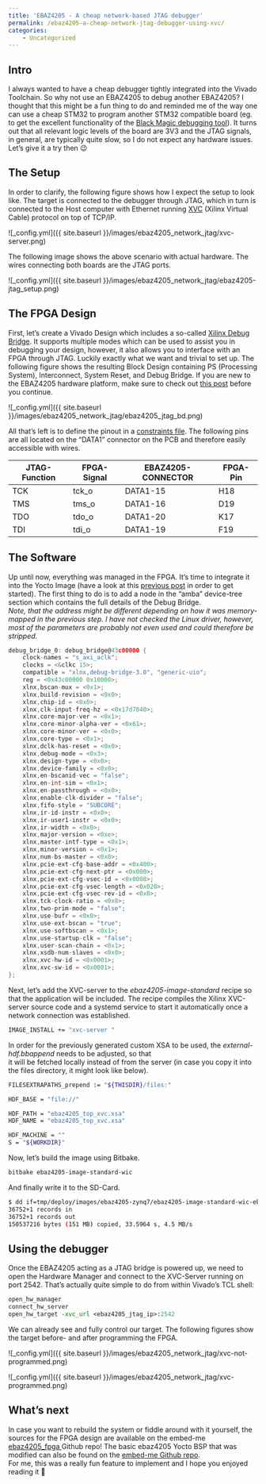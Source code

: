 ```yaml
---
title: 'EBAZ4205 - A cheap network-based JTAG debugger'
permalink: /ebaz4205-a-cheap-network-jtag-debugger-using-xvc/
categories:
    - Uncategorized
---
```


## Intro

I always wanted to have a cheap debugger tightly integrated into the Vivado Toolchain. So why not use an EBAZ4205 to debug another EBAZ4205? I thought that this might be a fun thing to do and reminded me of the way one can use a cheap STM32 to program another STM32 compatible board (eg. to get the excellent functionality of the [Black Magic debugging tool](https://github.com/blacksphere/blackmagic)). It turns out that all relevant logic levels of the board are 3V3 and the JTAG signals, in general, are typically quite slow, so I do not expect any hardware issues. Let’s give it a try then 😉

## The Setup

In order to clarify, the following figure shows how I expect the setup to look like. The target is connected to the debugger through JTAG, which in turn is connected to the Host computer with Ethernet running [XVC](https://www.xilinx.com/products/intellectual-property/xvc.html) (Xilinx Virtual Cable) protocol on top of TCP/IP.

![_config.yml]({{ site.baseurl }}/images/ebaz4205_network_jtag/xvc-server.png)

The following image shows the above scenario with actual hardware. The wires connecting both boards are the JTAG ports.

![_config.yml]({{ site.baseurl }}/images/ebaz4205_network_jtag/ebaz4205-jtag_setup.png)

## The FPGA Design

First, let’s create a Vivado Design which includes a so-called [Xilinx Debug Bridge](https://www.xilinx.com/products/intellectual-property/debug-bridge.html). It supports multiple modes which can be used to assist you in debugging your design, however, it also allows you to interface with an FPGA through JTAG. Luckily exactly what we want and trivial to set up. The following figure shows the resulting Block Design containing PS (Processing System), Interconnect, System Reset, and Debug Bridge. If you are new to the EBAZ4205 hardware platform, make sure to check out [this post](https://embed-me.github.io/ebaz4205-recycle-cheap-crypto-miner-part-2/) before you continue.

![_config.yml]({{ site.baseurl }}/images/ebaz4205_network_jtag/ebaz4205_jtag_bd.png)

All that’s left is to define the pinout in a [constraints file](https://www.xilinx.com/support/documentation/sw_manuals/xilinx2019_2/ug945-vivado-using-constraints-tutorial.pdf). The following pins are all located on the “DATA1” connector on the PCB and therefore easily accessible with wires.

| JTAG-Function | FPGA-Signal | EBAZ4205-CONNECTOR | FPGA-Pin |
|---|---|---|---|
| TCK | tck\_o | DATA1-15 | H18 |
| TMS | tms\_o | DATA1-16 | D19 |
| TDO | tdo\_o | DATA1-20 | K17 |
| TDI | tdi\_o | DATA1-19 | F19 |

## The Software

Up until now, everything was managed in the FPGA. It’s time to integrate it into the Yocto Image (have a look at this [previous post](https://embed-me.github.io/ebaz4205-recycle-cheap-crypto-miner-part-3/) in order to get started). The first thing to do is to add a node in the “amba” device-tree section which contains the full details of the Debug Bridge.   
*Note, that the address might be different depending on how it was memory-mapped in the previous step.* *I have not checked the Linux driver, however, most of the parameters are probably not even used and could therefore be stripped.*

``` c
debug_bridge_0: debug_bridge@43c00000 {
	clock-names = "s_axi_aclk";
	clocks = <&clkc 15>;
	compatible = "xlnx,debug-bridge-3.0", "generic-uio";
	reg = <0x43c00000 0x10000>;
	xlnx,bscan-mux = <0x1>;
	xlnx,build-revision = <0x0>;
	xlnx,chip-id = <0x0>;
	xlnx,clk-input-freq-hz = <0x17d7840>;
	xlnx,core-major-ver = <0x1>;
	xlnx,core-minor-alpha-ver = <0x61>;
	xlnx,core-minor-ver = <0x0>;
	xlnx,core-type = <0x1>;
	xlnx,dclk-has-reset = <0x0>;
	xlnx,debug-mode = <0x3>;
	xlnx,design-type = <0x0>;
	xlnx,device-family = <0x0>;
	xlnx,en-bscanid-vec = "false";
	xlnx,en-int-sim = <0x1>;
	xlnx,en-passthrough = <0x0>;
	xlnx,enable-clk-divider = "false";
	xlnx,fifo-style = "SUBCORE";
	xlnx,ir-id-instr = <0x0>;
	xlnx,ir-user1-instr = <0x0>;
	xlnx,ir-width = <0x0>;
	xlnx,major-version = <0xe>;
	xlnx,master-intf-type = <0x1>;
	xlnx,minor-version = <0x1>;
	xlnx,num-bs-master = <0x0>;
	xlnx,pcie-ext-cfg-base-addr = <0x400>;
	xlnx,pcie-ext-cfg-next-ptr = <0x000>;
	xlnx,pcie-ext-cfg-vsec-id = <0x0008>;
	xlnx,pcie-ext-cfg-vsec-length = <0x020>;
	xlnx,pcie-ext-cfg-vsec-rev-id = <0x0>;
	xlnx,tck-clock-ratio = <0x8>;
	xlnx,two-prim-mode = "false";
	xlnx,use-bufr = <0x0>;
	xlnx,use-ext-bscan = "true";
	xlnx,use-softbscan = <0x1>;
	xlnx,use-startup-clk = "false";
	xlnx,user-scan-chain = <0x1>;
	xlnx,xsdb-num-slaves = <0x0>;
	xlnx,xvc-hw-id = <0x0001>;
	xlnx,xvc-sw-id = <0x0001>;
};
```

Next, let’s add the XVC-server to the *ebaz4205-image-standard* recipe so that the application will be included. The recipe compiles the Xilinx XVC-server source code and a systemd service to start it automatically once a network connection was established.

``` bash
IMAGE_INSTALL += "xvc-server "
```

In order for the previously generated custom XSA to be used, the *external-hdf.bbappend* needs to be adjusted, so that  
it will be fetched locally instead of from the server (in case you copy it into the files directory, it might look like below).

``` bash
FILESEXTRAPATHS_prepend := "${THISDIR}/files:"

HDF_BASE = "file://"

HDF_PATH = "ebaz4205_top_xvc.xsa"
HDF_NAME = "ebaz4205_top_xvc.xsa"

HDF_MACHINE = ""
S = "${WORKDIR}"
```

Now, let’s build the image using Bitbake.

``` bash
bitbake ebaz4205-image-standard-wic
```

And finally write it to the SD-Card.

``` bash
$ dd if=tmp/deploy/images/ebaz4205-zynq7/ebaz4205-image-standard-wic-ebaz4205-zynq7.wic of=/dev/<your_dev> bs=4096
36752+1 records in
36752+1 records out
150537216 bytes (151 MB) copied, 33.5964 s, 4.5 MB/s
```

## Using the debugger

Once the EBAZ4205 acting as a JTAG bridge is powered up, we need to open the Hardware Manager and connect to the XVC-Server running on port 2542. That’s actually quite simple to do from within Vivado’s TCL shell:

``` tcl
open_hw_manager
connect_hw_server
open_hw_target -xvc_url <ebaz4205_jtag_ip>:2542
```

We can already see and fully control our target. The following figures show the target before- and after programming the FPGA.

![_config.yml]({{ site.baseurl }}/images/ebaz4205_network_jtag/xvc-not-programmed.png)

![_config.yml]({{ site.baseurl }}/images/ebaz4205_network_jtag/xvc-programmed.png)

## What’s next

In case you want to rebuild the system or fiddle around with it yourself, the sources for the FPGA design are available on the embed-me [ebaz4205\_fpga ](https://github.com/embed-me/ebaz4205_fpga/tree/rel-v2020.1-xvc)Github repo! The basic ebaz4205 Yocto BSP that was modified can also be found on the [embed-me Github repo](https://github.com/embed-me).  
For me, this was a really fun feature to implement and I hope you enjoyed reading it 🙂
